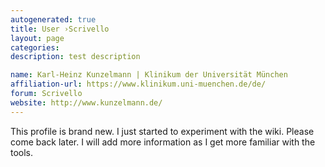 ```yaml
---
autogenerated: true
title: User ›Scrivello
layout: page
categories: 
description: test description

name: Karl-Heinz Kunzelmann | Klinikum der Universität München
affiliation-url: https://www.klinikum.uni-muenchen.de/de/
forum: Scrivello
website: http://www.kunzelmann.de/
---
```


This profile is brand new. I just started to experiment with the wiki. Please come back later. I will add more information as I get more familiar with the tools.
